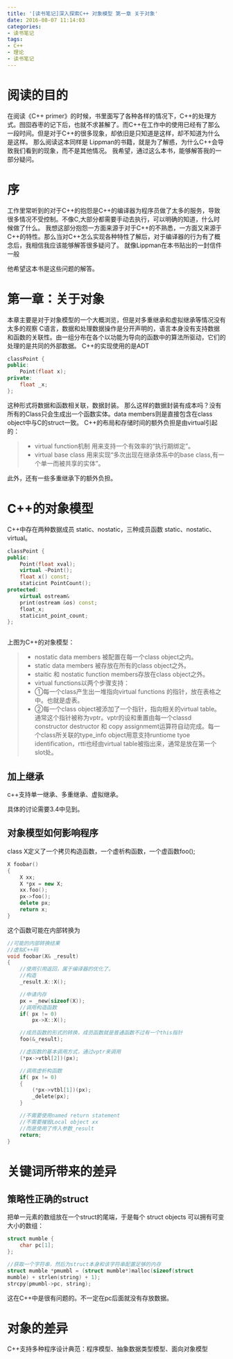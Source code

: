 ```yaml
---
title: '[读书笔记]深入探索C++ 对象模型 第一章 关于对象'
date: 2016-08-07 11:14:03
categories: 
- 读书笔记
tags:
- C++
- 理论
- 读书笔记
---
```

# 阅读的目的
在阅读《C++ primer》的时候，书里面写了各种各样的情况下，C++的处理方式。囫囵吞枣的记下后，也就不求甚解了。而C++在工作中的使用已经有了那么一段时间。但是对于C++的很多现象，却依旧是只知道是这样，却不知道为什么是这样。
那么阅读这本同样是 Lippman的书籍，就是为了解惑，为什么C++会导致我们看到的现象，而不是其他情况。
我希望，通过这么本书，能够解答我的一部分疑问。
# 序
工作里常听到的对于C++的抱怨是C++的编译器为程序员做了太多的服务，导致很多情况不受控制。不像C,大部分都需要手动去执行，可以明确的知道，什么时候做了什么。
我想这部分抱怨一方面来源于对于C++的不熟悉，一方面又来源于C++的特性。那么当对C++怎么实现各种特性了解后，对于编译器的行为有了概念后，我相信我应该能够解答很多疑问了。
就像Lippman在本书贴出的一封信件一般
<img src="/img/20160807 inside C++ 0.jpg" alt=""/>

他希望这本书是这些问题的解答。
<!--more-->

# 第一章：关于对象
本章主要是对于对象模型的一个大概浏览，但是对多重继承和虚拟继承等情况没有太多的观察
C语言，数据和处理数据操作是分开声明的，语言本身没有支持数据和函数的关联性。由一组分布在各个以功能为导向的函数中的算法所驱动，它们的处理的是共同的外部数据。
C++的实现使用的是ADT
```cpp
classPoint {
public:
    Point(float x);
private:
    float _x;
};
```
这种形式将数据和函数相关联，数据封装。
那么这样的数据封装有成本吗？没有
所有的Class只会生成出一个函数实体。data members则是直接包含在class object中与C的struct一致。
C++的布局和存储时间的额外负担是由virtual引起的：
> * virtual function机制 用来支持一个有效率的“执行期绑定”。 
> * virtual base class 用来实现“多次出现在继承体系中的base class,有一个单一而被共享的实体”。

此外，还有一些多重继承下的额外负担。

# C++的对象模型
C++中存在两种数据成员 static、nostatic，三种成员函数 static、nostatic、virtual。
```cpp
classPoint {
public:
    Point(float xval);
    virtual ~Point();
    float x() const;
    staticint PointCount();
protected:
    virtual ostream&
    print(ostream &os) const;
    float_x;
    staticint_point_count;
};
```
<img src="/img/20160807 inside C++ 1.jpg" alt=""/>

上图为C++的对象模型：
> * nostatic data members 被配置在每一个class object之内。
> * static data members 被存放在所有的class object之外。
> * staitic 和 nostatic function members存放在class object之外。
> * virtual functions以两个步骤支持：
> * ①每一个class产生出一堆指向virtual functions 的指针，放在表格之中。也就是虚表。
> * ②每一个class object被添加了一个指针，指向相关的virtual table。通常这个指针被称为vptr。vptr的设和重置由每一个classd constructor destructor 和 copy assignmemt运算符自动完成。每一个class所关联的type_info object用意支持runtiome tyoe identification，rtti也经由virtual table被指出来，通常是放在第一个slot处。

## 加上继承
c++支持单一继承、多重继承、虚拟继承。
<img src="/img/20160807 inside C++ 2.jpg" alt=""/>

具体的讨论需要3.4中见到。

## 对象模型如何影响程序
class X定义了一个拷贝构造函数，一个虚析构函数，一个虚函数foo();
```cpp
X foobar()
{
    X xx;
    X *px = new X;
    xx.foo();
    px->foo();
    delete px;
    return x;
}
```
这个函数可能在内部转换为
```cpp
//可能的内部转换结果
//虚拟C++码
void foobar(X& _result)
{
    //使用引用返回，属于编译器的优化了。
    //构造
    _result.X::X();

    //申请内存
    px = _new(sizeof(X));
    //调用构造函数
    if( px != 0)
        px->X::X();

    //成员函数的形式的转换，成员函数就是普通函数不过有一个this指针
    foo(&_result);

    //虚函数的基本调用方式，通过vptr来调用
    (*px->vtbl[2])(px);

    //调用虚析构函数
    if( px != 0)
    {
        (*px->vtbl[1])(px);
        _delete(px);
    }

    //不需要使用named return statement
    //不需要摧毁Local object xx
    //而是使用了传入参数_result
    return;
}
```

# 关键词所带来的差异

## 策略性正确的struct
把单一元素的数组放在一个struct的尾端，于是每个 struct objects 可以拥有可变大小的数组：
```cpp
struct mumble {
    char pc[1];
};

//获取一个字符串，然后为struct本身和该字符串配置足够的内存
struct mumble *pmumbl = (struct mumble*)malloc(sizeof(struct
mumble) + strlen(string) + 1);
strcpy(pmumbl->pc, string);
```
这在C++中是很有问题的。不一定在pc后面就没有存放数据。

# 对象的差异
C++支持多种程序设计典范：程序模型、抽象数据类型模型、面向对象模型
